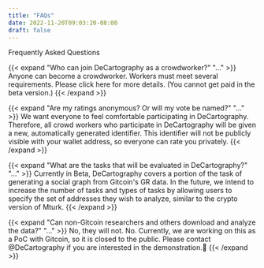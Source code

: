 ```yaml
---
title: "FAQs"
date: 2022-11-20T09:03:20-08:00
draft: false
---
```


Frequently Asked Questions

{{< expand "Who can join DeCartography as a crowdworker?" "..." >}}
Anyone can become a crowdworker. Workers must meet several requirements. Please click here for more details. (You cannot get paid in the beta version.)
{{< /expand >}}

{{< expand "Are my ratings anonymous? Or will my vote be named?" "..." >}}
We want everyone to feel comfortable participating in DeCartography. Therefore, all crowd workers who participate in DeCartography will be given a new, automatically generated identifier. This identifier will not be publicly visible with your wallet address, so everyone can rate you privately.
{{< /expand >}}

{{< expand "What are the tasks that will be evaluated in DeCartography?" "..." >}}
Currently in Beta, DeCartography covers a portion of the task of generating a social graph from Gitcoin's GR data.
In the future, we intend to increase the number of tasks and types of tasks by allowing users to specify the set of addresses they wish to analyze, similar to the crypto version of Mturk.
{{< /expand >}}

{{< expand "Can non-Gitcoin researchers and others download and analyze the data?" "..." >}}
No, they will not. No. Currently, we are working on this as a PoC with Gitcoin, so it is closed to the public.
Please contact @DeCartography if you are interested in the demonstration.
{{< /expand >}}

